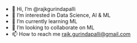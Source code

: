 - 👋 Hi, I’m @rajkgurindapalli
- 👀 I’m interested in Data Science, AI & ML
- 🌱 I’m currently learning ML
- 💞️ I’m looking to collaborate on ML
- 📫 How to reach me rajk.gurindapalli@gmail.com

<!---
rajkgurindapalli/rajkgurindapalli is a ✨ special ✨ repository because its `README.md` (this file) appears on your GitHub profile.
You can click the Preview link to take a look at your changes.
--->
